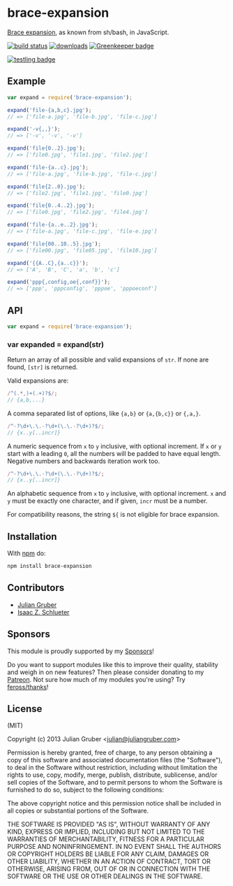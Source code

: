 # brace-expansion

[Brace expansion](https://www.gnu.org/software/bash/manual/html_node/Brace-Expansion.html), as known from sh/bash, in JavaScript.

[![build status](https://secure.travis-ci.org/juliangruber/brace-expansion.svg)](http://travis-ci.org/juliangruber/brace-expansion) [![downloads](https://img.shields.io/npm/dm/brace-expansion.svg)](https://www.npmjs.org/package/brace-expansion) [![Greenkeeper badge](https://badges.greenkeeper.io/juliangruber/brace-expansion.svg)](https://greenkeeper.io/)

[![testling badge](https://ci.testling.com/juliangruber/brace-expansion.png)](https://ci.testling.com/juliangruber/brace-expansion)

## Example

```js
var expand = require('brace-expansion');

expand('file-{a,b,c}.jpg');
// => ['file-a.jpg', 'file-b.jpg', 'file-c.jpg']

expand('-v{,,}');
// => ['-v', '-v', '-v']

expand('file{0..2}.jpg');
// => ['file0.jpg', 'file1.jpg', 'file2.jpg']

expand('file-{a..c}.jpg');
// => ['file-a.jpg', 'file-b.jpg', 'file-c.jpg']

expand('file{2..0}.jpg');
// => ['file2.jpg', 'file1.jpg', 'file0.jpg']

expand('file{0..4..2}.jpg');
// => ['file0.jpg', 'file2.jpg', 'file4.jpg']

expand('file-{a..e..2}.jpg');
// => ['file-a.jpg', 'file-c.jpg', 'file-e.jpg']

expand('file{00..10..5}.jpg');
// => ['file00.jpg', 'file05.jpg', 'file10.jpg']

expand('{{A..C},{a..c}}');
// => ['A', 'B', 'C', 'a', 'b', 'c']

expand('ppp{,config,oe{,conf}}');
// => ['ppp', 'pppconfig', 'pppoe', 'pppoeconf']
```

## API

```js
var expand = require('brace-expansion');
```

### var expanded = expand(str)

Return an array of all possible and valid expansions of `str`. If none are found, `[str]` is returned.

Valid expansions are:

```js
/^(.*,)+(.+)?$/;
// {a,b,...}
```

A comma separated list of options, like `{a,b}` or `{a,{b,c}}` or `{,a,}`.

```js
/^-?\d+\.\.-?\d+(\.\.-?\d+)?$/;
// {x..y[..incr]}
```

A numeric sequence from `x` to `y` inclusive, with optional increment. If `x` or `y` start with a leading `0`, all the numbers will be padded to have equal length. Negative numbers and backwards iteration work too.

```js
/^-?\d+\.\.-?\d+(\.\.-?\d+)?$/;
// {x..y[..incr]}
```

An alphabetic sequence from `x` to `y` inclusive, with optional increment. `x` and `y` must be exactly one character, and if given, `incr` must be a number.

For compatibility reasons, the string `${` is not eligible for brace expansion.

## Installation

With [npm](https://npmjs.org) do:

```bash
npm install brace-expansion
```

## Contributors

- [Julian Gruber](https://github.com/juliangruber)
- [Isaac Z. Schlueter](https://github.com/isaacs)

## Sponsors

This module is proudly supported by my [Sponsors](https://github.com/juliangruber/sponsors)!

Do you want to support modules like this to improve their quality, stability and weigh in on new features? Then please consider donating to my [Patreon](https://www.patreon.com/juliangruber). Not sure how much of my modules you're using? Try [feross/thanks](https://github.com/feross/thanks)!

## License

(MIT)

Copyright (c) 2013 Julian Gruber &lt;julian@juliangruber.com&gt;

Permission is hereby granted, free of charge, to any person obtaining a copy of this software and associated documentation files (the "Software"), to deal in the Software without restriction, including without limitation the rights to use, copy, modify, merge, publish, distribute, sublicense, and/or sell copies of the Software, and to permit persons to whom the Software is furnished to do so, subject to the following conditions:

The above copyright notice and this permission notice shall be included in all copies or substantial portions of the Software.

THE SOFTWARE IS PROVIDED "AS IS", WITHOUT WARRANTY OF ANY KIND, EXPRESS OR IMPLIED, INCLUDING BUT NOT LIMITED TO THE WARRANTIES OF MERCHANTABILITY, FITNESS FOR A PARTICULAR PURPOSE AND NONINFRINGEMENT. IN NO EVENT SHALL THE AUTHORS OR COPYRIGHT HOLDERS BE LIABLE FOR ANY CLAIM, DAMAGES OR OTHER LIABILITY, WHETHER IN AN ACTION OF CONTRACT, TORT OR OTHERWISE, ARISING FROM, OUT OF OR IN CONNECTION WITH THE SOFTWARE OR THE USE OR OTHER DEALINGS IN THE SOFTWARE.
